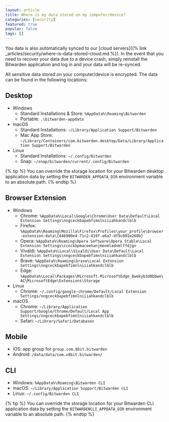 ```yaml
---
layout: article
title: Where is my data stored on my computer/device?
categories: [security]
featured: true
popular: false
tags: []
---
```


You data is also automatically synced to our [cloud servers]({% link _articles/security/where-is-data-stored-cloud.md %}). In the event that you need to recover your data due to a device crash, simply reinstall the Bitwarden application and log in and your data will be re-synced.

All sensitive data stored on your computer/device is encrypted. The data can be found in the following locations:

## Desktop

- Windows
  - Standard Installations &amp; Store: `%AppData%\Roaming\Bitwarden`
  - Portable: `.\bitwarden-appdata`
- macOS
  - Standard Installations: `~/Library/Application Support/Bitwarden`
  - Mac App Store: `~/Library/Containers/com.bitwarden.desktop/Data/Library/Application Support/Bitwarden`
- Linux
  - Standard Installations: `~/.config/Bitwarden`
  - Snap: `~/snap/bitwarden/current/.config/Bitwarden`

{% tip %}
You can override the storage location for your Bitwarden desktop application data by setting the `BITWARDEN_APPDATA_DIR` environment variable to an absolute path.
{% endtip %}

## Browser Extension

- Windows
  - Chrome: `%AppData%\Local\Google\Chrome\User Data\Default\Local Extension Settings\nngceckbapebfimnlniiiahkandclblb`
  - Firefox: `%AppData%\Roaming\Mozilla\Firefox\Profiles\your_profile\browser-extension-data\{446900e4-71c2-419f-a6a7-df9c091e268b}`
  - Opera: `%AppData%\Roaming\Opera Software\Opera Stable\Local Extension Settings\ccnckbpmaceehanjmeomladnmlffdjgn`
  - Vivaldi: `%AppData%\Local\Vivaldi\User Data\Default\Local Extension Settings\nngceckbapebfimnlniiiahkandclblb`
  - Brave: `%AppData%\Roaming\brave\Local Extension Settings\nngceckbapebfimnlniiiahkandclblb`
  - Edge: `%AppData%\Local\Packages\Microsoft.MicrosoftEdge_8wekyb3d8bbwe\AC\MicrosoftEdge\Extensions\Storage`
- Linux
  - Chrome: `~/.config/google-chrome/Default/Local Extension Settings/nngceckbapebfimnlniiiahkandclblb`
- macOS
  - Chrome: `~/Library/Application Support/Google/Chrome/Default/Local App Settings/nngceckbapebfimnlniiiahkandclblb`
  - Safari: `~/Library/Safari/Databases`

## Mobile

- iOS: app group for `group.com.8bit.bitwarden`
- Android: `/data/data/com.x8bit.bitwarden/`

## CLI

- Windows: `%AppData%\Roaming\Bitwarden CLI`
- macOS: `~/Library/Application Support/Bitwarden CLI`
- Linux: `~/.config/Bitwarden CLI`

{% tip %}
You can override the storage location for your Bitwarden CLI application data by setting the `BITWARDENCLI_APPDATA_DIR` environment variable to an absolute path.
{% endtip %}

